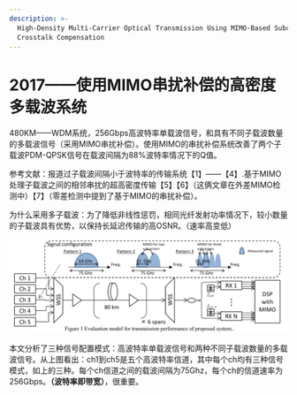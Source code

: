 ```yaml
---
description: >-
  High-Density Multi-Carrier Optical Transmission Using MIMO-Based Subcarrier
  Crosstalk Compensation
---
```


# 2017——使用MIMO串扰补偿的高密度多载波系统

480KM——WDM系统，256Gbps高波特率单载波信号，和具有不同子载波数量的多载波信号（采用MIMO串扰补偿）。使用MIMO的串扰补偿系统改善了两个子载波PDM-QPSK信号在载波间隔为88%波特率情况下的Q值。

参考文献：报道过子载波间隔小于波特率的传输系统【1】——【4】.基于MIMO处理子载波之间的相邻串扰的超高密度传输【5】【6】（这俩文章在外差MIMO检测中）【7】（零差检测中提到了基于MIMO的串扰补偿）。

为什么采用多子载波：为了降低非线性惩罚，相同光纤发射功率情况下，较小数量的子载波具有优势，以保持长延迟传输的高OSNR。（速率高变低）

![](../../../.gitbook/assets/image%20%2810%29.png)

本文分析了三种信号配置模式：高波特率单载波信号和两种不同子载波数量的多载波信号。从上图看出：ch1到ch5是五个高波特率信道，其中每个ch均有三种信号模式，如上的三种。每个ch信道之间的载波间隔为75Ghz，每个ch的信道速率为256Gbps。**（波特率即带宽）**，很重要。

